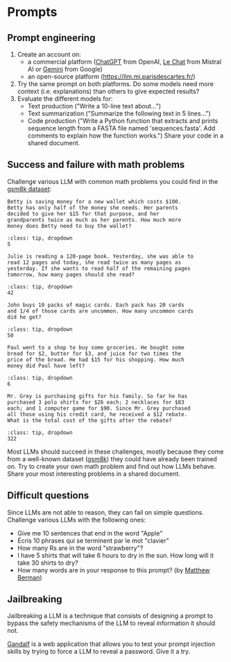 # Prompts

## Prompt engineering

1. Create an account on:
    - a commercial platform ([ChatGPT](https://chatgpt.com/) from OpenAI, [Le Chat](https://chat.mistral.ai/) from Mistral AI or [Gemini](https://gemini.google.com/app) from Google)
    - an open-source platform (https://llm.mi.parisdescartes.fr/)
2. Try the same prompt on both platforms. Do some models need more context (i.e. explanations) than others to give expected results?
3. Evaluate the different models for:
    - Text production ("Write a 10-line text about...")
    - Text summarization ("Summarize the following text in 5 lines...")
    - Code production ("Write a Python function that extracts and prints sequence length from a FASTA file named 'sequences.fasta'. Add comments to explain how the function works.") Share your code in a shared document.


## Success and failure with math problems

Challenge various LLM with common math problems you could find in the [gsm8k dataset](https://huggingface.co/datasets/openai/gsm8k):

```
Betty is saving money for a new wallet which costs $100.
Betty has only half of the money she needs. Her parents
decided to give her $15 for that purpose, and her 
grandparents twice as much as her parents. How much more 
money does Betty need to buy the wallet?
```

```{admonition} Answer
:class: tip, dropdown
5
```

```
Julie is reading a 120-page book. Yesterday, she was able to
read 12 pages and today, she read twice as many pages as 
yesterday. If she wants to read half of the remaining pages 
tomorrow, how many pages should she read?
```

```{admonition} Answer
:class: tip, dropdown
42
```

```
John buys 10 packs of magic cards. Each pack has 20 cards
and 1/4 of those cards are uncommon. How many uncommon cards
did he get?
```

```{admonition} Answer
:class: tip, dropdown
50
```

```
Paul went to a shop to buy some groceries. He bought some 
bread for $2, butter for $3, and juice for two times the 
price of the bread. He had $15 for his shopping. How much 
money did Paul have left?
```

```{admonition} Answer
:class: tip, dropdown
6
```

```
Mr. Grey is purchasing gifts for his family. So far he has 
purchased 3 polo shirts for $26 each; 2 necklaces for $83 
each; and 1 computer game for $90. Since Mr. Grey purchased 
all those using his credit card, he received a $12 rebate. 
What is the total cost of the gifts after the rebate?
```

```{admonition} Answer
:class: tip, dropdown
322
```


Most LLMs should succeed in these challenges, mostly because they come from a well-known dataset ([gsm8k](https://huggingface.co/datasets/openai/gsm8k)) they could have already been trained on. Try to create your own math problem and find out how LLMs behave. Share your most interesting problems in a shared document.


## Difficult questions

Since LLMs are not able to reason, they can fail on simple questions. Challenge various LLMs with the following ones:

- Give me 10 sentences that end in the word "Apple"
- Écris 10 phrases qui se terminent par le mot "clavier"
- How many Rs are in the word "strawberry"?
- I have 5 shirts that will take 6 hours to dry in the sun. How long will it take 30 shirts to dry?
- How many words are in your response to this prompt? (by [Matthew Berman](https://x.com/matthewberman/status/1834295485773054312))


## Jailbreaking

Jailbreaking a LLM is a technique that consists of designing a prompt to bypass the safety mechanisms of the LLM to reveal information it should not.

[Gandalf](https://gandalf.lakera.ai/) is a web application that allows you to test your prompt injection skills by trying to force a LLM to reveal a password. Give it a try.

